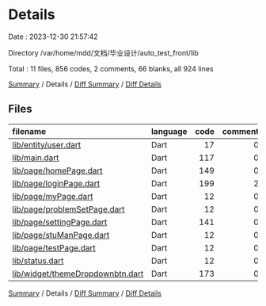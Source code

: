 # Details

Date : 2023-12-30 21:57:42

Directory /var/home/mdd/文档/毕业设计/auto_test_front/lib

Total : 11 files,  856 codes, 2 comments, 66 blanks, all 924 lines

[Summary](results.md) / Details / [Diff Summary](diff.md) / [Diff Details](diff-details.md)

## Files
| filename | language | code | comment | blank | total |
| :--- | :--- | ---: | ---: | ---: | ---: |
| [lib/entity/user.dart](/lib/entity/user.dart) | Dart | 17 | 0 | 2 | 19 |
| [lib/main.dart](/lib/main.dart) | Dart | 117 | 0 | 17 | 134 |
| [lib/page/homePage.dart](/lib/page/homePage.dart) | Dart | 149 | 0 | 11 | 160 |
| [lib/page/loginPage.dart](/lib/page/loginPage.dart) | Dart | 199 | 2 | 7 | 208 |
| [lib/page/myPage.dart](/lib/page/myPage.dart) | Dart | 12 | 0 | 4 | 16 |
| [lib/page/problemSetPage.dart](/lib/page/problemSetPage.dart) | Dart | 12 | 0 | 3 | 15 |
| [lib/page/settingPage.dart](/lib/page/settingPage.dart) | Dart | 141 | 0 | 8 | 149 |
| [lib/page/stuManPage.dart](/lib/page/stuManPage.dart) | Dart | 12 | 0 | 4 | 16 |
| [lib/page/testPage.dart](/lib/page/testPage.dart) | Dart | 12 | 0 | 3 | 15 |
| [lib/status.dart](/lib/status.dart) | Dart | 12 | 0 | 1 | 13 |
| [lib/widget/themeDropdownbtn.dart](/lib/widget/themeDropdownbtn.dart) | Dart | 173 | 0 | 6 | 179 |

[Summary](results.md) / Details / [Diff Summary](diff.md) / [Diff Details](diff-details.md)